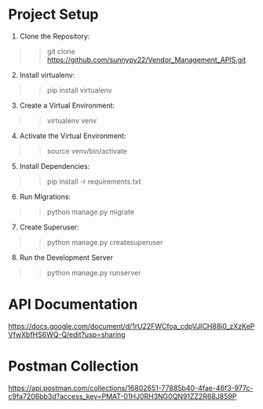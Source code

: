 # Project Setup

1. Clone the Repository:
>> git clone https://github.com/sunnypy22/Vendor_Management_APIS.git

2. Install virtualenv:
>> pip install virtualenv

3. Create a Virtual Environment:
>> virtualenv venv

4. Activate the Virtual Environment:
>> source venv/bin/activate

5. Install Dependencies:
>> pip install -r requirements.txt

6. Run Migrations:
>> python manage.py migrate

7. Create Superuser:
>> python manage.py createsuperuser

8. Run the Development Server
>> python manage.py runserver

# API Documentation

https://docs.google.com/document/d/1rU22FWCfoa_cdpVJICH88i0_zXzKePVfwXbfHS6WQ-Q/edit?usp=sharing

# Postman Collection

https://api.postman.com/collections/16802651-77885b40-4fae-46f3-977c-c9fa7206bb3d?access_key=PMAT-01HJ0RH3NG0QN91ZZ2R68J859P